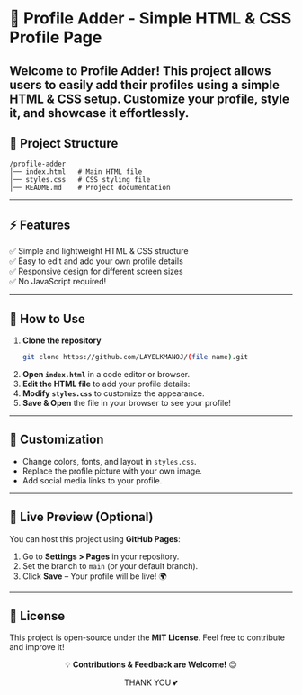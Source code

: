  # 📌 Profile Adder - Simple HTML & CSS Profile Page

Welcome to **Profile Adder**! This project allows users to easily add their profiles using a simple **HTML & CSS** setup. Customize your profile, style it, and showcase it effortlessly.
---

## 📂 Project Structure
```
/profile-adder
│── index.html   # Main HTML file
│── styles.css   # CSS styling file
│── README.md    # Project documentation
```

---


## ⚡ Features
✅ Simple and lightweight HTML & CSS structure     
✅ Easy to edit and add your own profile details  
✅ Responsive design for different screen sizes  
✅ No JavaScript required!  

---

## 🚀 How to Use

1. **Clone the repository**  
   ```sh
   git clone https://github.com/LAYELKMANOJ/(file name).git  
   ```
2. **Open `index.html`** in a code editor or browser.  
3. **Edit the HTML file** to add your profile details:  
4. **Modify `styles.css`** to customize the appearance.  
5. **Save & Open** the file in your browser to see your profile!  

---

## 🎨 Customization
- Change colors, fonts, and layout in `styles.css`.  
- Replace the profile picture with your own image.  
- Add social media links to your profile.  

---

## 🔗 Live Preview (Optional)
You can host this project using **GitHub Pages**:  
1. Go to **Settings > Pages** in your repository.  
2. Set the branch to `main` (or your default branch).  
3. Click **Save** – Your profile will be live! 🌍  

---

## 📜 License
This project is open-source under the **MIT License**. Feel free to contribute and improve it!  

<p align="center">💡 <b>Contributions & Feedback are Welcome!</b> 😊</p>

<p align="center">THANK YOU 💕</p>

